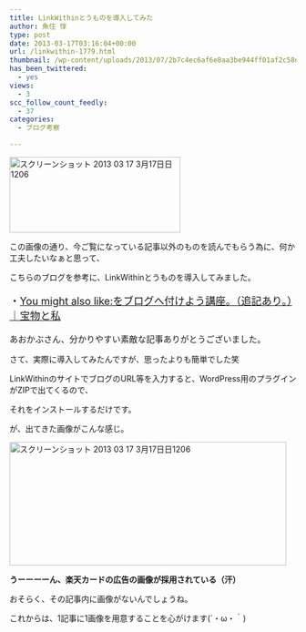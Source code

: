 ```yaml
---
title: LinkWithinとうものを導入してみた
author: 魚住 惇
type: post
date: 2013-03-17T03:16:04+00:00
url: /linkwithin-1779.html
thumbnail: /wp-content/uploads/2013/07/2b7c4ec6af6e8aa3be944ff01af2c58e.png
has_been_twittered:
  - yes
views:
  - 3
scc_follow_count_feedly:
  - 37
categories:
  - ブログ考察

---
```

<img decoding="async" loading="lazy" title="スクリーンショット 2013-03-17 3月17日日1206.png" src="/wp-content/uploads/2013/03/2b7c4ec6af6e8aa3be944ff01af2c58e.png" alt="スクリーンショット 2013 03 17 3月17日日1206" width="300" height="133" border="0" />

<!--more-->

この画像の通り、今ご覧になっている記事以外のものを読んでもらう為に、何か工夫したいなぁと思って、

こちらのブログを参考に、LinkWithinとうものを導入してみました。

<p style="font-size: 18px;">
  ・<a href="http://ameblo.jp/aoirovw/entry-10651892154.html" target="_blank">You might also like:をブログへ付けよう講座。（追記あり。）｜宝物と私</a>
</p>

<p style="font-size: 15px;">
  あおかぶさん、分かりやすい素敵な記事ありがとうございました。
</p></p> 

さて、実際に導入してみたんですが、思ったよりも簡単でした笑

LinkWithinのサイトでブログのURL等を入力すると、WordPress用のプラグインがZIPで出てくるので、

それをインストールするだけです。</p> 

が、出てきた画像がこんな感じ。</p> 

<img decoding="async" loading="lazy" title="スクリーンショット 2013-03-17 3月17日日1206.png" src="/wp-content/uploads/2013/03/2b7c4ec6af6e8aa3be944ff01af2c58e1.png" alt="スクリーンショット 2013 03 17 3月17日日1206" width="486" height="217" border="0" /> 

**うーーーーん、楽天カードの広告の画像が採用されている（汗）**</p> 

おそらく、その記事内に画像がないんでしょうね。

これからは、1記事に1画像を用意することを心がけます(´・ω・｀)</p>